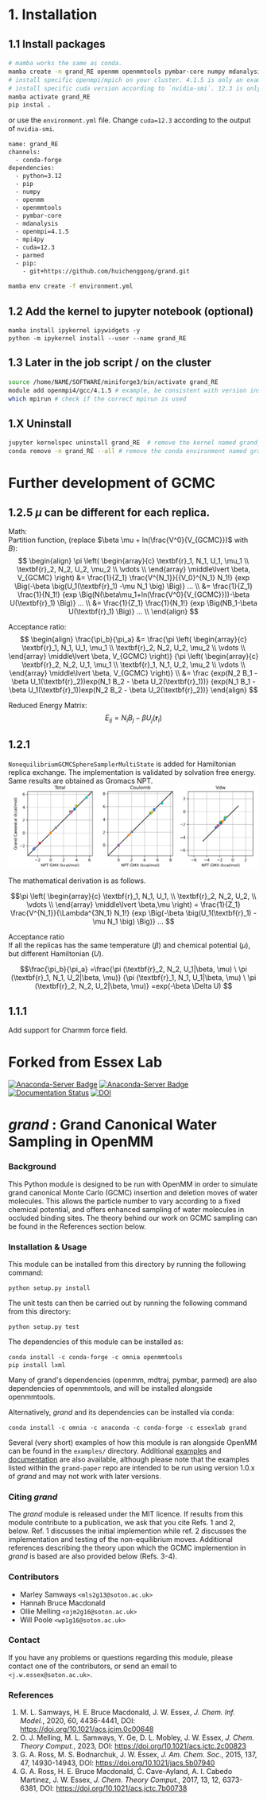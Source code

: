 # 1. Installation
## 1.1 Install packages
```bash
# mamba works the same as conda.
mamba create -n grand_RE openmm openmmtools pymbar-core numpy mdanalysis openmpi=4.1.5 mpi4py cuda=12.3 parmed
# install specific openmpi/mpich on your cluster. 4.1.5 is only an example
# install specific cuda version according to `nvidia-smi`. 12.3 is only an example
mamba activate grand_RE
pip instal .
```
or use the `environment.yml` file. Change `cuda=12.3` according to the output of `nvidia-smi`.
```ymal
name: grand_RE
channels:
  - conda-forge
dependencies:
  - python=3.12
  - pip
  - numpy
  - openmm
  - openmmtools
  - pymbar-core
  - mdanalysis
  - openmpi=4.1.5
  - mpi4py
  - cuda=12.3
  - parmed
  - pip:
    - git+https://github.com/huichenggong/grand.git
```
```bash
mamba env create -f environment.yml
```

## 1.2 Add the kernel to jupyter notebook (optional)
```
mamba install ipykernel ipywidgets -y
python -m ipykernel install --user --name grand_RE
```

## 1.3 Later in the job script / on the cluster
```bash
source /home/NAME/SOFTWARE/miniforge3/bin/activate grand_RE
module add openmpi4/gcc/4.1.5 # example, be consistent with version inside the conda env
which mpirun # check if the correct mpirun is used
```

## 1.X Uninstall
```bash
jupyter kernelspec uninstall grand_RE  # remove the kernel named grand_RE from jupyter notebook
conda remove -n grand_RE --all # remove the conda environment named grand_RE
```

# Further development of GCMC
## 1.2.5 $\mu$ can be different for each replica.  
Math:  
Partition function, (replace $\beta \mu + ln(\frac{V^0}{V_{GCMC}})$ with $B$):  
$$
\begin{align}
\pi
\left(
\begin{array}{c} 
\textbf{r}_1, N_1, U_1, \mu_1 \\
\textbf{r}_2, N_2, U_2, \mu_2 \\
\vdots \\
\end{array} \middle\lvert \beta, V_{GCMC}
\right) 
&=
\frac{1}{Z_1}
\frac{V^{N_1}}{{V_0}^{N_1} N_1!}
{exp \Big(-\beta \big(U_1(\textbf{r}_1) -\mu N_1 \big) \Big)}
...  \\
&=
\frac{1}{Z_1}
\frac{1}{N_1!}
{exp \Big(N(\beta\mu_1+ln(\frac{V^0}{V_{GCMC}}))-\beta U(\textbf{r}_1) \Big)}
...  \\
&=
\frac{1}{Z_1}
\frac{1}{N_1!}
{exp \Big(NB_1-\beta U(\textbf{r}_1) \Big)}
...  \\
\end{align}
$$

Acceptance ratio:
$$
\begin{align}
\frac{\pi_b}{\pi_a}
&=
\frac{\pi
\left(
\begin{array}{c} 
\textbf{r}_1, N_1, U_1, \mu_1 \\
\textbf{r}_2, N_2, U_2, \mu_2 \\
\vdots \\
\end{array} \middle\lvert \beta, V_{GCMC}
\right)}
{\pi
\left(
\begin{array}{c} 
\textbf{r}_2, N_2, U_1, \mu_1 \\
\textbf{r}_1, N_1, U_2, \mu_2 \\
\vdots \\
\end{array} \middle\lvert \beta, V_{GCMC}
\right)} \\
&= \frac
{exp(N_2 B_1 - \beta U_1(\textbf{r}_2))exp(N_1 B_2 - \beta U_2(\textbf{r}_1))}
{exp(N_1 B_1 - \beta U_1(\textbf{r}_1))exp(N_2 B_2 - \beta U_2(\textbf{r}_2))}
\end{align}
$$

Reduced Energy Matrix:
$$
E_{ij} = N_i B_j - \beta U_j(\textbf{r}_i)
$$

## 1.2.1
`NonequilibriumGCMCSphereSamplerMultiState` is added for Hamiltonian replica exchange. 
The implementation is validated by solvation free energy. 
Same results are obtained as Gromacs NPT.  
![Solvation_free_E](Figure/GC_vs_NPT.png)  

The mathematical derivation is as follows.  

$$\pi
\left(
\begin{array}{c} 
\textbf{r}_1, N_1, U_1, \\
\textbf{r}_2, N_2, U_2, \\
\vdots \\
\end{array} \middle\lvert \beta,\mu
\right) = 
\frac{1}{Z_1}
\frac{V^{N_1}}{\Lambda^{3N_1} N_1!}
{exp \Big(-\beta \big(U_1(\textbf{r}_1) -\mu N_1 \big) \Big)}
...
$$

Acceptance ratio  
If all the replicas has the same temperature ($\beta$) and chemical potential ($\mu$), 
but different Hamiltonian ($U$). 

$$\frac{\pi_b}{\pi_a}
=\frac{\pi (\textbf{r}_2, N_2, U_1|\beta, \mu) \ \pi (\textbf{r}_1, N_1, U_2|\beta, \mu)}
      {\pi (\textbf{r}_1, N_1, U_1|\beta, \mu) \ \pi (\textbf{r}_2, N_2, U_2|\beta, \mu)}
=exp(-\beta \Delta U)
$$

## 1.1.1
Add support for Charmm force field.

# Forked from Essex Lab 
[![Anaconda-Server Badge](https://anaconda.org/essexlab/grand/badges/version.svg)](https://anaconda.org/essexlab/grand)
[![Anaconda-Server Badge](https://anaconda.org/essexlab/grand/badges/downloads.svg)](https://anaconda.org/essexlab/grand)
[![Documentation Status](https://readthedocs.org/projects/grand/badge/?version=latest)](https://grand.readthedocs.io/en/latest/?badge=latest)
[![DOI](https://zenodo.org/badge/270705695.svg)](https://zenodo.org/badge/latestdoi/270705695)

# _grand_ : Grand Canonical Water Sampling in OpenMM

### Background

This Python module is designed to be run with OpenMM in order to simulate grand
canonical Monte Carlo (GCMC) insertion and deletion moves of water molecules.
This allows the particle number to vary according to a fixed chemical
potential, and offers enhanced sampling of water molecules in occluded
binding sites.
The theory behind our work on GCMC sampling can be found in the References
section below.

### Installation & Usage

This module can be installed from this directory by running the following
command:

```commandline
python setup.py install
```

The unit tests can then be carried out by running the following command from
this directory:
```commandline
python setup.py test
```

The dependencies of this module can be installed as:

```commandline
conda install -c conda-forge -c omnia openmmtools
pip install lxml
```
Many of grand's dependencies (openmm, mdtraj, pymbar, parmed) are also dependencies of 
openmmtools, and will be installed alongside openmmtools.

Alternatively, _grand_ and its dependencies can be installed via conda:
```commandline
conda install -c omnia -c anaconda -c conda-forge -c essexlab grand
```

Several (very short) examples of how this module is ran alongside OpenMM can be found in
the `examples/` directory.
Additional [examples](https://github.com/essex-lab/grand-paper) and 
[documentation](https://grand.readthedocs.io/en/latest/) are also available, although please note that the examples listed within the `grand-paper` repo are intended to be run using version 1.0.x of _grand_ and may not work with later versions.

### Citing _grand_

The _grand_ module is released under the MIT licence. If results from this
module contribute to a publication, we ask that you cite Refs. 1 and 2, below.
Ref. 1 discusses the initial implemention while ref. 2 discusses the implementation
and testing of the non-equilibrium moves.
Additional references describing the theory upon which the GCMC implemention
in _grand_ is based are also provided below (Refs. 3-4).

### Contributors

- Marley Samways `<mls2g13@soton.ac.uk>`
- Hannah Bruce Macdonald
- Ollie Melling `<ojm2g16@soton.ac.uk>`
- Will Poole `<wp1g16@soton.ac.uk>`

### Contact

If you have any problems or questions regarding this module, please contact
one of the contributors, or send an email to `<j.w.essex@soton.ac.uk>`.

### References

1. M. L. Samways, H. E. Bruce Macdonald, J. W. Essex, _J. Chem. Inf. Model._,
2020, 60, 4436-4441, DOI: https://doi.org/10.1021/acs.jcim.0c00648
2. O. J. Melling, M. L. Samways, Y. Ge, D. L. Mobley, J. W. Essex, _J. Chem. Theory Comput._, 2023,
DOI: https://doi.org/10.1021/acs.jctc.2c00823
3. G. A. Ross, M. S. Bodnarchuk, J. W. Essex, _J. Am. Chem. Soc._, 2015,
137, 47, 14930-14943, DOI: https://doi.org/10.1021/jacs.5b07940
4. G. A. Ross, H. E. Bruce Macdonald, C. Cave-Ayland, A. I. Cabedo
Martinez, J. W. Essex, _J. Chem. Theory Comput._, 2017, 13, 12, 6373-6381, DOI:
https://doi.org/10.1021/acs.jctc.7b00738

